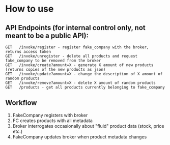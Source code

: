 # How to use

## API Endpoints (for internal control only, not meant to be a public API):
```
GET   /invoke/register - register fake_company with the broker, returns access token
GET   /invoke/unregister - delete all products and request fake_company to be removed from the broker
GET   /invoke/create?amount=X - generate X amount of new products (returns copies of the new products as json)
GET   /invoke/update?amount=X - change the description of X amount of random products
GET   /invoke/remove?amount=X - delete X amount of random products
GET   /products - get all products currently belonging to fake_company
```

## Workflow

1. FakeCompany registers with broker
2. FC creates products with all metadata
3. Broker interrogates occasionally about "fluid" product data (stock, price etc.)
4. FakeCompany updates broker when product metadata changes
